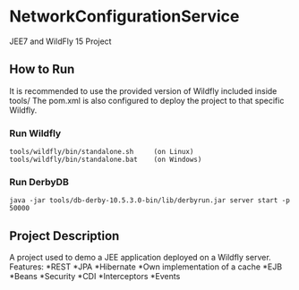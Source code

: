 # NetworkConfigurationService
JEE7 and WildFly 15 Project

## How to Run
It is recommended to use the provided version of Wildfly included inside tools/
The pom.xml is also configured to deploy the project to that specific Wildfly.

### Run Wildfly
```
tools/wildfly/bin/standalone.sh 	(on Linux)
tools/wildfly/bin/standalone.bat	(on Windows)
```

### Run DerbyDB
```
java -jar tools/db-derby-10.5.3.0-bin/lib/derbyrun.jar server start -p 50000
```

## Project Description
A project used to demo a JEE application deployed on a Wildfly server.
Features:
  *REST
  *JPA
    *Hibernate
    *Own implementation of a cache
  *EJB
    *Beans
    *Security
  *CDI
    *Interceptors
    *Events

